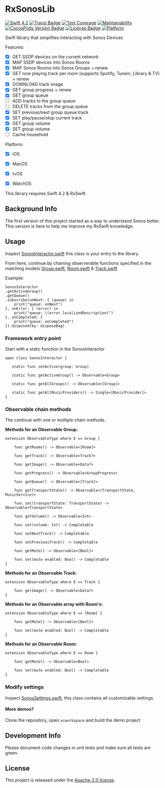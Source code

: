 # RxSonosLib
[![Swift 4.2](https://img.shields.io/badge/swift-4.2-orange.svg?style=flat)](https://swift.org)
[![Travis Badge](https://api.travis-ci.org/stefanrenne/RxSonosLib.svg?branch=master)](https://travis-ci.org/stefanrenne/RxSonosLib)
[![Test Coverage](https://api.codeclimate.com/v1/badges/445e34c7de447fb011ec/test_coverage)](https://codeclimate.com/github/stefanrenne/RxSonosLib/test_coverage)
[![Maintainability](https://api.codeclimate.com/v1/badges/445e34c7de447fb011ec/maintainability)](https://codeclimate.com/github/stefanrenne/RxSonosLib/maintainability)
[![CocoaPods Version Badge](https://img.shields.io/cocoapods/v/RxSonosLib.svg)](https://cocoapods.org/pods/RxSonosLib)
[![License Badge](https://img.shields.io/cocoapods/l/RxSonosLib.svg)](LICENSE)
[![Platform](https://img.shields.io/cocoapods/p/RxSonosLib.svg?style=flat)](http://cocoapods.org/pods/RxSonosLib)


Swift library that simplifies interacting with Sonos Devices

Features:

- [x] GET SSDP devices on the current network
- [x] MAP SSDP devices into Sonos Rooms
- [x] MAP Sonos Rooms into Sonos Groups + renew
- [x] GET now playing track per room (supports Spotify, Tunein, Library & TV) + renew
- [x] DOWNLOAD track image
- [x] GET group progress + renew
- [x] GET group queue
- [ ] ADD tracks to the group queue
- [ ] DELETE tracks from the group queue
- [x] SET previous/next group queue track
- [x] SET play/pause/stop current track
- [x] GET group volume
- [x] SET group volume
- [ ] Cache household 

Platform:

- [x] iOS
- [x] MacOS
- [x] tvOS
- [x] WatchOS


This library requires Swift 4.2 & RxSwift.

## Background Info
The first version of this project started as a way to understand Sonos better. This version is here to help me improve my RxSwift knowledge.

## Usage

Inspect [SonosInteractor.swift](RxSonosLib/Framework/Domain/Interactors/SonosInteractor.swift) this class is your entry to the library.

From here, continue by chaining observerable functions specified in the matching models [Group.swift](RxSonosLib/Framework/Domain/Modal/Group.swift), [Room.swift](RxSonosLib/Framework/Domain/Modal/Room.swift) & [Track.swift](RxSonosLib/Framework/Domain/Modal/Track.swift)

Example:

```
SonosInteractor
.getActiveGroup()
.getQueue()
.subscribe(onNext: { (queue) in
	print("queue: onNext")
}, onError: { (error) in
	print("queue: \(error.localizedDescription)")
}, onCompleted: {
	print("queue: onCompleted")
}).disposed(by: disposeBag)
```

### Framework entry point

Start with a static function in the SonosInteractor

```
open class SonosInteractor {

   static func setActive(group: Group)

   static func getActiveGroup() -> Observable<Group>

   static func getAllGroups() -> Observable<[Group]>
    
   static func getAllMusicProviders() -> Single<[MusicProvider]>
}
```

### Observable chain methods

The continue with one or multiple chain methods.

**Methods for an Observable Group:**

```
extension ObservableType where E == Group {

    func getRooms() -> Observable<[Room]>

    func getTrack() -> Observable<Track?>

    func getImage() -> Observable<Data?>

    func getProgress() -> Observable<GroupProgress>

    func getQueue() -> Observable<[Track]>

    func getTransportState() -> Observable<(TransportState, MusicService)>

    func set(transportState: TransportState) -> Observable<TransportState>

    func getVolume() -> Observable<Int>

    func set(volume: Int) -> Completable

    func setNextTrack() -> Completable

    func setPreviousTrack() -> Completable

    func getMute() -> Observable<[Bool]>

    func set(mute enabled: Bool) -> Completable
}
```

**Methods for an Observable Track:**

```
extension ObservableType where E == Track {

    func getImage() -> Observable<Data?>
}
```

**Methods for an Observable array with Room's:**

```
extension ObservableType where E == [Room] {

    func getMute() -> Observable<[Bool]>

    func set(mute enabled: Bool) -> Completable
}

```

**Methods for an Observable Room:**

```
extension ObservableType where E == Room {

    func getMute() -> Observable<Bool>

    func set(mute enabled: Bool) -> Completable
}
```


### Modify settings
    
Inspect [SonosSettings.swift](RxSonosLib/Framework/Common/SonosSettings.swift), this class contains all customizable settings.
    
#### More demos?

Clone the repository, open `xcworkspace` and build the demo project

## Development Info
Please document code changes in unit tests and make sure all tests are green.

## License
This project is released under the [Apache-2.0 license](LICENSE.txt).
